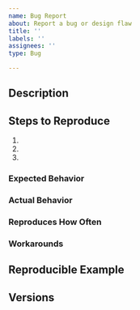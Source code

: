 ```yaml
---
name: Bug Report
about: Report a bug or design flaw
title: ''
labels: ''
assignees: ''
type: Bug

---
```


<!--

Welcome! Thank you for reporting bugs!

First of all, please star our repo. Your support is vital to the continued maintenance of SeaORM.

Want to ask a question? You can reach us via:

- Discord: https://discord.com/invite/uCPdDXzbdv
- GitHub Discussions: https://github.com/SeaQL/sea-orm/discussions/new

Please make sure that you are not asking for a missing feature; a bug is incorrect behavior -
either in the feature specification or implementation. Feature requests should be first raised in discussions.

Please also make sure your description is clear and precise - maintainers don't have access to your
code and can't see what you have seen. Please avoid vague descriptions like "they are different"
or "the program crashes" - in either case, provide exact information.

If you are certain there is a bug, please provide a reproducible example, which helps the investigator
to pin-point the bug and the implementor to verify that a solution is satisfactory. Bug reports without 
reproducible example may be closed immediately or dangle forever.

Finally, please search for existing issues and discussions before submission. Feel free to revive old
threads if you have new information to add, but please don't ask for ETA or "+1".

-->

## Description

<!-- Briefly describe the bug -->

## Steps to Reproduce

1. <!-- First step -->
2. <!-- Then -->
3. <!-- And so on -->

### Expected Behavior

<!-- What is expected to happen? -->

### Actual Behavior

<!-- What actually happened? -->

### Reproduces How Often

<!-- Is it always reproducible? -->

### Workarounds

<!-- What experiments have you done to understand / workaround the bug? -->

## Reproducible Example

<!-- Please add a minimal reproducible example under https://github.com/SeaQL/sea-orm/tree/master/issues, and open a PR subsequently. -->

## Versions

<!-- You can get this information from the output of `cargo tree | grep sea-` from the console. Also, please include the database and OS that you are running. -->
